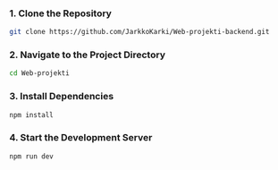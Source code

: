 ### 1. Clone the Repository
```sh
git clone https://github.com/JarkkoKarki/Web-projekti-backend.git
```


### 2. Navigate to the Project Directory

```sh
cd Web-projekti
```

### 3. Install Dependencies

```sh
npm install
```
### 4. Start the Development Server

```sh
npm run dev
```
